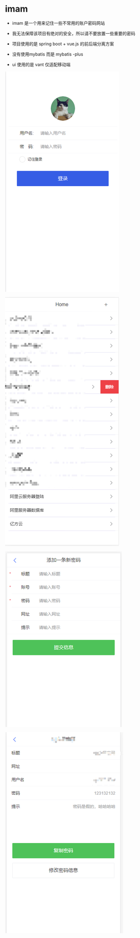# imam

- imam 是一个用来记住一些不常用的账户密码网站
- 我无法保障该项目有绝对的安全，所以请不要放置一些重要的密码



- 项目使用的是 spring boot + vue.js 的前后端分离方案
- 没有使用mybatis  而是 mybatis -plus
- ui 使用的是 vant  仅适配移动端





![Snipaste_2019-09-20_09-06-25](assets/Snipaste_2019-09-20_09-06-25.png)

![Snipaste_2019-09-20_09-09-43](assets/Snipaste_2019-09-20_09-09-43.png)

![Snipaste_2019-09-20_09-10-39](assets/Snipaste_2019-09-20_09-10-39.png)

![Snipaste_2019-09-20_09-11-42](assets/Snipaste_2019-09-20_09-11-42.png)

